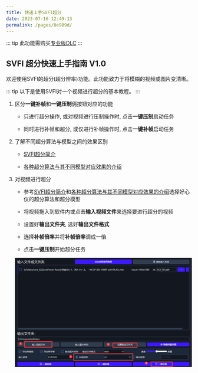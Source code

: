 ```yaml
---
title: 快速上手SVFI超分
date: 2023-07-16 12:49:13
permalink: /pages/0e989d/
---
```


::: tip
此功能需购买[专业版DLC](https://store.steampowered.com/app/1718750/SVFI_Professional/)
:::

## SVFI 超分快速上手指南 V1.0

​  欢迎使用SVFI的超分(超分辨率)功能。此功能致力于将模糊的视频或图片变清晰。

::: tip
以下是使用SVFI对一个视频进行超分的基本教程。
:::

1. 区分**一键补帧**和**一键压制**俩按钮对应的功能

   - 只进行超分操作, 或对视频进行压制操作时, 点击**一键压制**启动任务

   - 同时进行补帧和超分, 或仅进行补帧操作时, 点击**一键补帧**启动任务

2. 了解不同超分算法与模型之间的效果区别

   - [SVFI超分简介](https://doc.svfi.group/pages/052617/#%E4%BD%BF%E7%94%A8ai%E8%B6%85%E5%88%86)

   - [各种超分算法与其不同模型对应效果的介绍](https://doc.svfi.group/pages/052617/#%E5%AF%B9%E8%B6%85%E5%88%86%E6%A8%A1%E5%9E%8B%E7%9A%84%E4%BB%8B%E7%BB%8D)

3. 对视频进行超分

   - 参考[SVFI超分简介](https://doc.svfi.group/pages/052617/#%E4%BD%BF%E7%94%A8ai%E8%B6%85%E5%88%86)和[各种超分算法与其不同模型对应效果的介绍](https://doc.svfi.group/pages/052617/#%E5%AF%B9%E8%B6%85%E5%88%86%E6%A8%A1%E5%9E%8B%E7%9A%84%E4%BB%8B%E7%BB%8D)选择好心仪的超分算法和超分模型

   - 将视频拖入到软件内或点击**输入视频文件**来选择要进行超分的视频

   - 设置好**输出文件夹**, 选好**输出文件格式**

   - 选择**补帧倍率**并将**补帧倍率**调成一倍

   - 点击**一键压制**开始超分任务

   ![对视频进行超分的步骤](/Statics/UserGuide/40.png)
